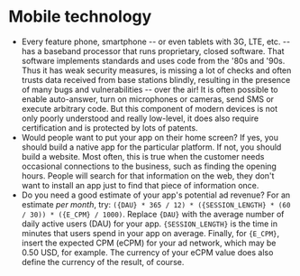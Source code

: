 # Mobile technology

 * Every feature phone, smartphone -- or even tablets with 3G, LTE, etc. -- has a baseband processor that runs proprietary, closed software. That software implements standards and uses code from the '80s and '90s. Thus it has weak security measures, is missing a lot of checks and often trusts data received from base stations blindly, resulting in the presence of many bugs and vulnerabilities -- over the air! It is often possible to enable auto-answer, turn on microphones or cameras, send SMS or execute arbitrary code. But this component of modern devices is not only poorly understood and really low-level, it does also require certification and is protected by lots of patents.
 * Would people want to put your app on their home screen? If yes, you should build a native app for the particular platform. If not, you should build a website. Most often, this is true when the customer needs occasional connections to the business, such as finding the opening hours. People will search for that information on the web, they don't want to install an app just to find that piece of information once.
 * Do you need a good estimate of your app's potential ad revenue? For an estimate *per month*, try: `({DAU} * 365 / 12) * ({SESSION_LENGTH} * (60 / 30)) * ({E_CPM} / 1000)`. Replace `{DAU}` with the average number of daily active users (DAU) for your app. `{SESSION_LENGTH}` is the time in minutes that users spend in your app on average. Finally, for `{E_CPM}`, insert the expected CPM (eCPM) for your ad network, which may be 0.50 USD, for example. The currency of your eCPM value does also define the currency of the result, of course.
